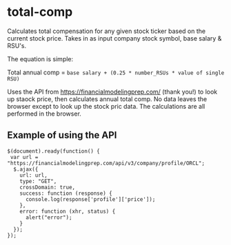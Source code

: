 # total-comp
Calculates total compensation for any given stock ticker based on the current stock price. Takes in as input company stock symbol, base salary & RSU's. 

The equation is simple:

Total annual comp = `base salary + (0.25 * number_RSUs * value of single RSU)`

Uses the API from https://financialmodelingprep.com/ (thank you!) to look up staock price, then calculates annual total comp. No data leaves the browser except to look up the stock pric data. The calculations are all performed in the browser.

## Example of using the API
```
$(document).ready(function() {
 var url = "https://financialmodelingprep.com/api/v3/company/profile/ORCL";
  $.ajax({
    url: url,
    type: "GET",
    crossDomain: true,
    success: function (response) {  
      console.log(response['profile']['price']);
    },
    error: function (xhr, status) {
      alert("error");
    }
  });
});
```
